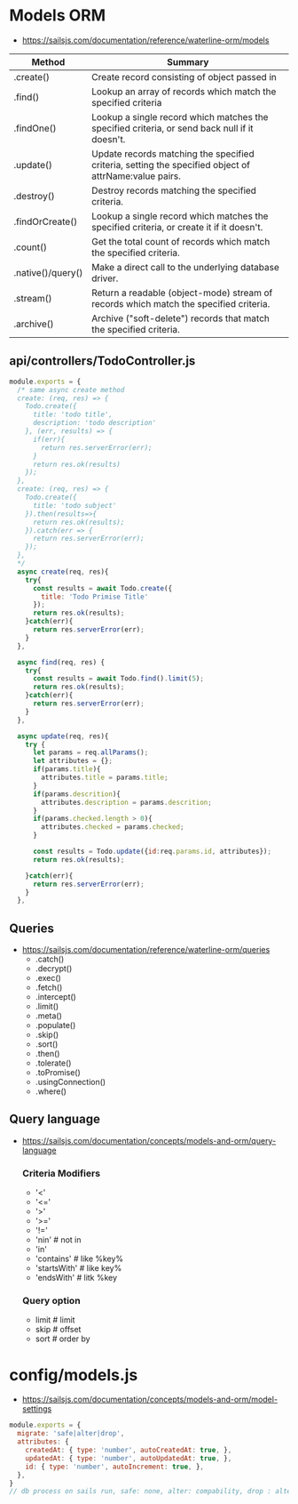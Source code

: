 # Models ORM
- https://sailsjs.com/documentation/reference/waterline-orm/models

| Method            | Summary |
|---|---|
| .create()         | Create record consisting of object passed in |
| .find()           | Lookup an array of records which match the specified criteria |
| .findOne()        | Lookup a single record which matches the specified criteria, or send back null if it doesn't. |
| .update()         | Update records matching the specified criteria, setting the specified object of attrName:value pairs. |
| .destroy()        | Destroy records matching the specified criteria. |
| .findOrCreate()   | Lookup a single record which matches the specified criteria, or create it if it doesn't. |
| .count()          | Get the total count of records which match the specified criteria. |
| .native()/query() | Make a direct call to the underlying database driver. |
| .stream()         | Return a readable (object-mode) stream of records which match the specified criteria. |
| .archive()        | Archive ("soft-delete") records that match the specified criteria. |

## api/controllers/TodoController.js
```javascript
module.exports = {
  /* same async create method
  create: (req, res) => {
    Todo.create({
      title: 'todo title',
      description: 'todo description'
    }, (err, results) => {
      if(err){
        return res.serverError(err);
      }
      return res.ok(results)
    });
  },
  create: (req, res) => {
    Todo.create({
      title: 'todo subject'
    }).then(results=>{
      return res.ok(results);
    }).catch(err => {
      return res.serverError(err);
    });
  },
  */
  async create(req, res){
    try{
      const results = await Todo.create({
        title: 'Todo Primise Title'
      });
      return res.ok(results);
    }catch(err){
      return res.serverError(err);
    }
  },
```
```javascript
  async find(req, res) {
    try{
      const results = await Todo.find().limit(5);
      return res.ok(results);
    }catch(err){
      return res.serverError(err);
    }
  },
```
```javascript
  async update(req, res){
    try {
      let params = req.allParams();
      let attributes = {};
      if(params.title){
        attributes.title = params.title;
      }
      if(params.descrition){
        attributes.description = params.descrition;
      }
      if(params.checked.length > 0){
        attributes.checked = params.checked;
      }

      const results = Todo.update({id:req.params.id, attributes});
      return res.ok(results);

    }catch(err){
      return res.serverError(err);
    }
  },
```
## Queries
* https://sailsjs.com/documentation/reference/waterline-orm/queries
  - .catch()
  - .decrypt()
  - .exec()
  - .fetch()
  - .intercept()
  - .limit()
  - .meta()
  - .populate()
  - .skip()
  - .sort()
  - .then()
  - .tolerate()
  - .toPromise()
  - .usingConnection()
  - .where()

## Query language
- https://sailsjs.com/documentation/concepts/models-and-orm/query-language

  ### Criteria Modifiers
  - '<'
  - '<='
  - '>'
  - '>='
  - '!='
  - 'nin' # not in
  - 'in'
  - 'contains'    # like %key%
  - 'startsWith'  # like key%
  - 'endsWith'    # litk %key
  ### Query option 
  - limit # limit
  - skip  # offset
  - sort  # order by


# config/models.js
- https://sailsjs.com/documentation/concepts/models-and-orm/model-settings
```javascript
module.exports = {
  migrate: 'safe|alter|drop',
  attributes: {
    createdAt: { type: 'number', autoCreatedAt: true, },
    updatedAt: { type: 'number', autoUpdatedAt: true, },
    id: { type: 'number', autoIncrement: true, },
  },
}
// db process on sails run, safe: none, alter: compability, drop : alter table
```